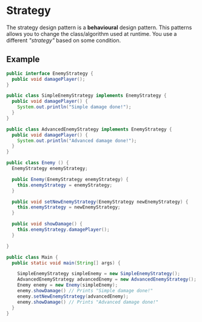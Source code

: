 # Strategy

The strategy design pattern is a __behavioural__ design pattern. This patterns allows you to change the class/algorithm used at runtime. You use a different *"strategy"* based on some condition.

## Example

``` Java
public interface EnemyStrategy {
  public void damagePlayer();
}

public class SimpleEnemyStrategy implements EnemyStrategy {
  public void damagePlayer() {
    System.out.println("Simple damage done!");
  }
}

public class AdvancedEnemyStrategy implements EnemyStrategy {
  public void damagePlayer() {
    System.out.println("Advanced damage done!");
  }
}

public class Enemy () {
  EnemyStrategy enemyStrategy;

  public Enemy(EnemyStrategy enemyStrategy) {
    this.enemyStrategy = enemyStrategy;
  }

  public void setNewEnemyStrategy(EnemyStrategy newEnemyStrategy) {
    this.enemyStrategy = newEnemyStrategy;
  }

  public void showDamage() {
    this.enemyStrategy.damagePlayer();
  }

}

public class Main {
  public static void main(String[] args) {

    SimpleEnemyStrategy simpleEnemy = new SimpleEnemyStrategy();
    AdvancedEnemyStrategy advancedEnemy = new AdvancedEnemyStrategy();
    Enemy enemy = new Enemy(simpleEnemy);
    enemy.showDamage() // Prints "Simple damage done!"
    enemy.setNewEnemyStrategy(advancedEnemy);
    enemy.showDamage() // Prints "Advanced damage done!"
  }
}

```